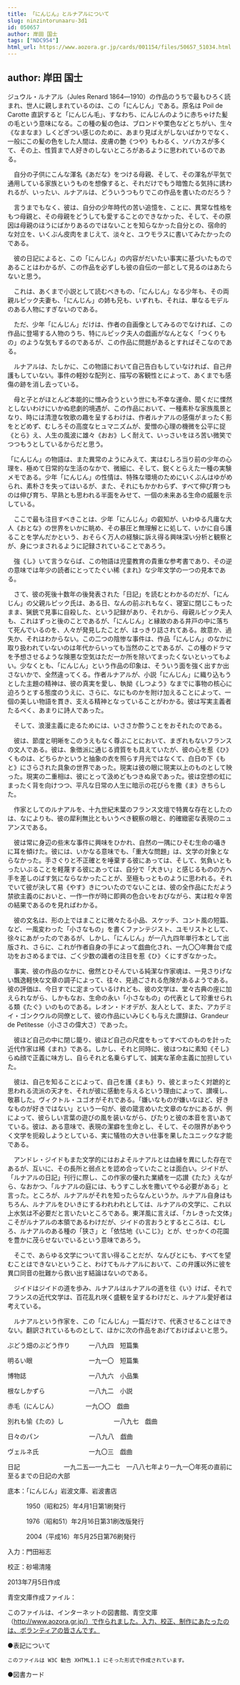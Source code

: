 ```yaml
---
title: 「にんじん」とルナアルについて
slug: ninzintorunaaru-3d1
id: 050657
author: 岸田 国士
tags: ["NDC954"]
html_url: https://www.aozora.gr.jp/cards/001154/files/50657_51034.html
---
```


## author: 岸田 国士

ジュウル・ルナアル（Jules Renard 1864―1910）の作品のうちで最もひろく読まれ、世人に親しまれているのは、この「にんじん」である。原名は Poil de Carotte 直訳すると「にんじん毛」、すなわち、にんじんのように赤ちゃけた髪の毛という意味になる。この種の髪の色は、ブロンドや栗色などとちがい、生々《なまなま》しくどぎつい感じのために、あまり見ばえがしないばかりでなく、一般にこの髪の色をした人間は、皮膚の艶《つや》もわるく、ソバカスが多くて、その上、性質まで人好きのしないところがあるように思われているのである。

　自分の子供にこんな渾名《あだな》をつける母親、そして、その渾名が平気で通用している家族というものを想像すると、それだけでもう暗憺たる気持に誘われるが、いったい、ルナアルは、どういうつもりでこの作品を書いたのだろう？

　言うまでもなく、彼は、自分の少年時代の苦い追憶を、ことに、異常な性格をもつ母親と、その母親をどうしても愛することのできなかった、そして、その原因は母親のほうにばかりあるのではないことを知らなかった自分との、宿命的な対立を、いくぶん皮肉をまじえて、淡々と、ユウモラスに書いてみたかったのである。

　彼の日記によると、この「にんじん」の内容がだいたい事実に基づいたものであることはわかるが、この作品を必ずしも彼の自伝の一部として見るのはあたらないと思う。

　これは、あくまで小説として読むべきもの、「にんじん」なる少年も、その両親ルピック夫妻も、「にんじん」の姉も兄も、いずれも、それは、単なるモデルのある人物にすぎないのである。

　ただ、少年「にんじん」だけは、作者の自画像としてみるのでなければ、この作品に登場する人物のうち、特にルピック夫人の戯画がなんとなく「つくりもの」のような気もするのであるが、この作品に問題があるとすればそこなのである。

　ルナアルは、たしかに、この物語において自己告白もしていなければ、自己弁護もしていない。事件の軽妙な配列と、描写の客観性とによって、あくまでも感傷の跡を消し去っている。

　母と子とがほとんど本能的に憎み合うという世にも不幸な運命、聞くだに慄然としないわけにいかぬ悲劇的境遇が、この作品において、一種素朴な家族風景となり、時には清澄な牧歌の趣を呈するわけは、作者ルナアルの感傷がまったく影をとどめず、むしろその高度なヒュマニズムが、愛憎の心理の機微を公平に捉《とら》え、人生の風波に雄々《おお》しく耐えて、いっさいをほろ苦い微笑でつつもうとしているからだと思う。

「にんじん」の物語は、また異常のようにみえて、実はむしろ当り前の少年の心理を、極めて日常的な生活のなかで、微細に、そして、鋭くとらえた一種の実験メモである。少年「にんじん」の性情は、特殊な環境のためにいくぶんはゆがめられ、素朴さを失ってはいるが、また、それにもかかわらず、すべて伸び育つものは伸び育ち、早熟とも思われる半面をみせて、一個の未来ある生命の威厳を示している。

　ここで最も注目すべきことは、少年「にんじん」の叡知が、いわゆる凡庸な大人《おとな》の世界をいかに眺め、その暴圧と無理解とに処して、いかに自ら護ることを学んだかという、おそらく万人の経験に訴え得る興味深い分析と観察とが、身につまされるように記録されていることであろう。

　強《し》いて言うならば、この物語は児童教育の貴重な参考書であり、その逆の意味では年少の読者にとってたぐい稀《まれ》な少年文学の一つの見本である。



　さて、彼の死後十数年の後発表された「日記」を読むとわかるのだが、「にんじん」の父親ルピック氏は、ある日、なんの前ぶれもなく、寝室に閉じこもったまま、猟銃で見事に自殺した、という記録があり、それから、母親ルピック夫人も、これはずっと後のことであるが、「にんじん」と縁故のある井戸の中に落ちて死んでいるのを、人々が発見したことが、はっきり誌されてある。故意か、過失か、それはわからない。この二つの陰惨な事件は、作品「にんじん」のなかに取り扱われていないのは年代からいっても当然のことであるが、この種のドラマを予想させるような険悪な空気はただ一か所を除いてまったくないといってもよい。少なくとも、「にんじん」という作品の印象は、そういう面を強く出すか出さないかで、全然違ってくる。作者ルナアルが、小説「にんじん」に織り込もうとした主題の精神は、彼の真実を愛し、執拗《しつよう》なまでに事物の核心に迫ろうとする態度のうえに、さらに、なにものかを附け加えることによって、一個の美しい物語を貫き、支える精神となっていることがわかる。彼は写実主義者たるべく、あまりに詩人であった。

　そして、浪漫主義に走るためには、いささか酔うことをおそれたのである。

　彼は、節度と明晰をこのうえもなく尊ぶことにおいて、まぎれもないフランスの文人である。彼は、象徴派に通じる資質をも具えていたが、彼の心を惹《ひ》くものは、どちらかというと抽象の衣を照らす月光ではなくて、白日の下《もと》にさらされた具象の世界であった。現実は彼の眼に現実以上のものとして映った。現実の二重相は、彼にとって汲めどもつきぬ泉であった。彼は空想の虹にまったく背を向けつつ、平凡な日常の人生に暗示の花びらを撒《ま》きちらした。

　作家としてのルナアルを、十九世紀末葉のフランス文壇で特異な存在としたのは、なによりも、彼の犀利無比ともいうべき観察の眼と、的確緻密な表現のニュアンスである。

　彼は常に身辺の些末な事件に興味をひかれ、自然の一隅にひそむ生命の囁きに耳を傾けた。彼には、いかなる意味でも、「重大な問題」は、文学の対象とならなかった。手さぐりと不正確とを唾棄する彼にあっては、そして、気負いともったいぶることを軽蔑する彼にあっては、自分で「大きい」と感じるものの方へ手を差しのばす気にならなかったことが、至極もっとものように思われる。それでいて彼が決して易《やす》きについたのでないことは、彼の全作品にただよう禁欲主義のにおいと、一作一作が時に即興の色合いをおびながら、実は粒々辛苦の結果であるのを見ればわかる。

　彼の文名は、形の上ではまことに微々たる小品、スケッチ、コント風の短篇、など、一風変わった「小さなもの」を書くファンテジスト、ユモリストとして、徐々にあがったのであるが、しかし、「にんじん」が一八九四年単行本として出版され、さらに、これが作者自身の手によって戯曲化され、一九〇〇年舞台で成功をおさめるまでは、ごく少数の識者の注目を惹《ひ》くにすぎなかった。

　事実、彼の作品のなかに、傲然とひそんでいる純潔な作家魂は、一見さりげない飄逸軽快な文章の調子によって、往々、見過ごされる危険があるようである。彼の評価は、今日すでに定まっているけれども、彼の文学は、堂々古典の座に加えられながら、しかもなお、生命の永い「小さなもの」の代表として珍重せられる類《たぐ》いのものである。レオン・ドオデが、友人として、また、アカデミイ・ゴンクウルの同僚として、彼の作品にいみじくも与えた讃辞は、Grandeur de Petitesse（小ささの偉大さ）であった。



　彼ほど自己の中に閉じ籠り、彼ほど自己の尺度をもってすべてのものを計った近代作家は稀《まれ》である。しかし、それと同時に、彼はつねに素知《そし》らぬ顔で正義に味方し、自らそれと名乗らずして、誠実な革命主義に加担していた。

　彼は、自己を知ることによって、自己を護《まも》り、彼とまったく対蹠的と思われる流派の天才を、それが彼に感動を与えるという理由によって、讃嘆し、敬慕した。ヴィクトル・ユゴオがそれである。「嫌いなものが嫌いなほど、好きなものが好きではない」という一句が、彼の箴言めいた文章のなかにあるが、例によって、彼らしい言葉の遊びの風を装いながら、ぴたりと彼の本音を言いあてている。彼は、ある意味で、表現の潔癖を生命とし、そして、その限界があやうく文学を扼殺しようとしている、実に犠牲の大きい仕事を果したユニックな才能である。

　アンドレ・ジイドもまた文学的にはおよそルナアルとは血縁を異にした存在であるが、互いに、その長所と弱点とを認め合っていたことは面白い。ジイドが、「ルナアルの日記」刊行に際し、この作家の優れた業績を一応讃《たた》えながら、なおかつ、「ルナアルの庭には、もうすこし水を撒いてやる必要がある」と言った。ところが、ルナアルがそれを知ったらなんというか。ルナアル自身はもちろん、ルナアルをひいきにするわれわれとしては、ルナアルの文学に、これ以上水気は不必要だと言いたいところである。東洋風に言えば、「カレきった文体」こそがルナアルの本領であるわけだが、ジイドの言おうとするところは、むしろ、ルナアルのある種の「狭さ」と「依怙地《いこじ》」とが、せっかくの花園を豊かに茂らせないでいるという意味であろう。

　そこで、あらゆる文学について言い得ることだが、なんぴとにも、すべてを望むことはできないということ、わけてもルナアルにおいて、この弁護以外に彼を異口同音の批難から救い出す結論はないのである。

　ジイドはジイドの道を歩み、ルナアルはルナアルの道を往《い》けば、それでフランスの近代文学は、百花乱れ咲く盛観を呈するわけだと、ルナアル愛好者は考えている。



　ルナアルという作家を、この「にんじん」一篇だけで、代表させることはできない。翻訳されているものとして、ほかに次の作品をあげておけばよいと思う。




ぶどう畑のぶどう作り　　　一八九四　短篇集

明るい眼　　　　　　　　　一九一〇　短篇集

博物誌　　　　　　　　　　一八九六　小品集

根なしかずら　　　　　　　一八九二　小説

赤毛（にんじん）　　　　　一九〇〇　戯曲

別れも愉《たの》し　　　　　　　　一八九七　戯曲

日々のパン　　　　　　　　一八九八　戯曲

ヴェルネ氏　　　　　　　　一九〇三　戯曲

日記　　　　　　　一九二五―一九二七　一八八七年より一九一〇年死の直前に至るまでの日記の大部















底本：「にんじん」岩波文庫、岩波書店

　　　1950（昭和25）年4月1日第1刷発行

　　　1976（昭和51）年2月16日第31刷改版発行

　　　2004（平成16）年5月25日第76刷発行

入力：門田裕志

校正：砂場清隆

2013年7月5日作成

青空文庫作成ファイル：

このファイルは、インターネットの図書館、青空文庫（http://www.aozora.gr.jp/）で作られました。入力、校正、制作にあたったのは、ボランティアの皆さんです。











●表記について


	このファイルは W3C 勧告 XHTML1.1 にそった形式で作成されています。







●図書カード